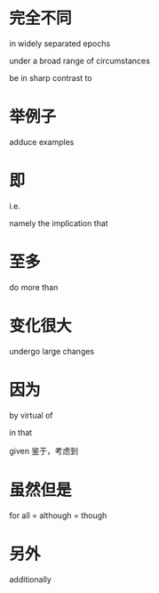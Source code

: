 # 完全不同

in widely separated epochs

under a broad range of circumstances

be in sharp contrast to



# 举例子

adduce examples

# 即

i.e.

namely the implication that



# 至多

do more than

# 变化很大

undergo  large changes

#  因为

by virtual of 

in that

given 鉴于，考虑到



# 虽然但是

for all = although = though

# 另外

additionally
